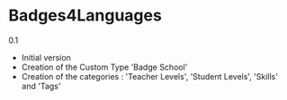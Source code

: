 # Badges4Languages

0.1
* Initial version
* Creation of the Custom Type 'Badge School'
* Creation of the categories : 'Teacher Levels', 'Student Levels', 'Skills' and 'Tags'
